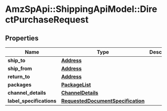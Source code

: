 # AmzSpApi::ShippingApiModel::DirectPurchaseRequest

## Properties
Name | Type | Description | Notes
------------ | ------------- | ------------- | -------------
**ship_to** | [**Address**](Address.md) |  | [optional] 
**ship_from** | [**Address**](Address.md) |  | [optional] 
**return_to** | [**Address**](Address.md) |  | [optional] 
**packages** | [**PackageList**](PackageList.md) |  | [optional] 
**channel_details** | [**ChannelDetails**](ChannelDetails.md) |  | 
**label_specifications** | [**RequestedDocumentSpecification**](RequestedDocumentSpecification.md) |  | [optional] 

